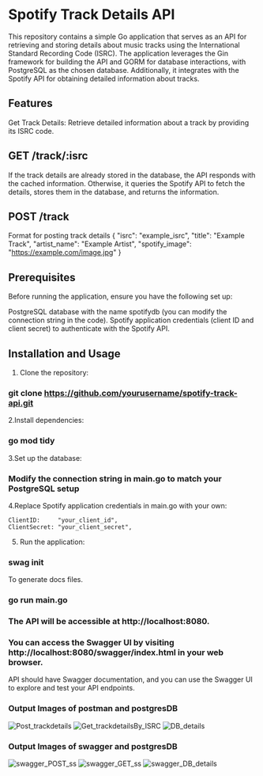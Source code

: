 # Spotify Track Details API

This repository contains a simple Go application that serves as an API for retrieving and storing details about music tracks using the International Standard Recording Code (ISRC). The application leverages the Gin framework for building the API and GORM for database interactions, with PostgreSQL as the chosen database. Additionally, it integrates with the Spotify API for obtaining detailed information about tracks.


## Features

Get Track Details: Retrieve detailed information about a track by providing its ISRC code.


## GET /track/:isrc

If the track details are already stored in the database, the API responds with the cached information. Otherwise, it queries the Spotify API to fetch the details, stores them in the database, and returns the information.


## POST /track

 Format for posting track details
{
  "isrc": "example_isrc",
  "title": "Example Track",
  "artist_name": "Example Artist",
  "spotify_image": "https://example.com/image.jpg"
}


## Prerequisites

Before running the application, ensure you have the following set up:

PostgreSQL database with the name spotifydb (you can modify the connection string in the code).
Spotify application credentials (client ID and client secret) to authenticate with the Spotify API.


## Installation and Usage

1. Clone the repository:
### git clone https://github.com/yourusername/spotify-track-api.git

2.Install dependencies:
### go mod tidy

3.Set up the database:

### Modify the connection string in main.go to match your PostgreSQL setup

4.Replace Spotify application credentials in main.go with your own:

	ClientID:     "your_client_id",
	ClientSecret: "your_client_secret",

5. Run the application:

### swag init
To generate docs files.

### go run main.go

### The API will be accessible at http://localhost:8080.

### You can access the Swagger UI by visiting http://localhost:8080/swagger/index.html in your web browser.

API should have Swagger documentation, and you can use the Swagger UI to explore and test your API endpoints. 

### Output Images of postman and postgresDB

![Post_trackdetails](https://github.com/naveenbalaji2001/Oauth-with-go/assets/150377130/65b24b78-f9ac-4d97-a4b3-7658424609f5)
![Get_trackdetailsBy_ISRC](https://github.com/naveenbalaji2001/Oauth-with-go/assets/150377130/8bf9cda9-0b90-444a-b700-d1442ed47aff)
![DB_details](https://github.com/naveenbalaji2001/Oauth-with-go/assets/150377130/1a891b1b-ad7a-4d47-a8f6-6c7bf9406820)

### Output Images of swagger and postgresDB

![swagger_POST_ss](https://github.com/naveenbalaji2001/Oauth-with-go/assets/150377130/7892d9a4-b2b7-4a96-874f-2259d20c55c2)
![swagger_GET_ss](https://github.com/naveenbalaji2001/Oauth-with-go/assets/150377130/1473117f-5494-4077-b555-9dfb5b5c9ec7)
![swagger_DB_details](https://github.com/naveenbalaji2001/Oauth-with-go/assets/150377130/414cb14d-7701-4c45-b933-f388c862b15a)
